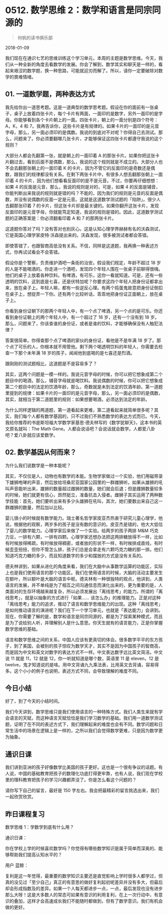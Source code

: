 # 0512. 数学思维 2：数学和语言是同宗同源的

> 何帆的读书俱乐部

2018-01-09

我们现在在通识七艺的思维训练这个学习单元，本周的主题是数学思维。今天，我们从一种全新的角度去看数学的发展。你会了解到，数学其实和聊天是一样的，看起来艰涩的数学题，换一种思路，可能就迎刃而解了。所以，请你一定要破除对数学的畏难情绪。

## 01. 一道数学题，两种表达方式

我先给你出一道思考题。这是一道典型的数学思考题。假设在你的面前有一张桌子，桌子上放着四张卡片，每个卡片有两面，一面印的是数字，另外一面印的是字母。你能够看到各个卡片朝上的一面。四张卡片，朝上的一面分别是四个符号：A，K，4 和 7。我再告诉你，这些卡片是有规律的。如果卡片的一面印的是元音字母，那么，另一面必须印的是偶数。我说的到底对不对呢？你得自己去测试。那么，问题来了。你必须要翻哪几张卡片，才能够保证这四张卡片都遵守我说的这个规则？

大部分人都会先翻第一张，就是朝上的一面印着 A 的那张卡片。如果你把这张卡片翻过去，看到后面不是偶数，那么，我说的这个规则就是不成立的。大部分人也不会去翻那张朝上的一面印着 K 的卡片，因为不管它的反面印的是奇数还是偶数，跟我们的规律都没有关系。在剩下两张卡片中，有很多人想去翻那张朝上一面印着 4 的卡片，因为他们想看看反面印的是不是元音。不过，你要再仔细想想：如果 4 的反面是元音，那么，我说的规则是对的，可是，如果 4 的反面是辅音，你能判断出来我说的规则就是错的吗？不能的，因为我们的规则是元音的反面是偶数，并没有说偶数的反面一定是元音。这就是这道数学测试题的「陷阱」。很少人去翻那张印着 7 的卡片，但这张卡片却是最关键的。如果你翻开这张卡片，发现反面印的是元音字母，你就能笃定知道，我说的规则是错的。因此，这道数学测试题的正确答案是：你必须翻看印着 A 和 7 的那两张卡片。

这道题你答对了吗？没有答对也别灰心。这是认知心理学界赫赫有名的沃森测试，它是英国心理学家皮特·沃森提出来的。沃森发现，很多被测试者都会答错。

即使答错了，也跟智商高低没有关系。不信，同样是这道题，我再换一种表述方式，你再试试看会不会答错。

假设你是个警察，负责维护酒吧一条街的治安。假设我们规定，年龄不超过 18 岁的人是不能喝酒的。你走进一个酒吧，发现四个年轻人围在一张桌子前聊得很嗨。他们的桌子上放着各种饮料。有啤酒，有可乐，这你一看就知道。可是，还有一些透明的饮料，这到底是七喜，还是伏特加呢？你要求这四个年轻人把身份证都拿出来，放在桌子上。年轻人嘛，都有一些逆反心理。有两个捣蛋鬼故意把身份证倒扣在桌子上，想捉弄一下你。还有两个比较听话，乖乖地把身份证正面朝上，放在桌子上。

你看到身份证朝下的那两个年轻人中，有一个点了啤酒，另一个点的是可乐。你还看到身份证朝上的两个年轻人中，有一个超过了 18 岁，还有一个没有到 18 岁。那么，问题来了，你该查谁的身份证，或者是谁的饮料，才能够确保没有人触犯法律？

答案很简单。你得查那个点了啤酒的家伙的身份证，看他是不是年满 18 岁了。那个点了可乐的人，你根本就不用管他。剩下两个喝透明饮料的年轻人，你需要去检查一下那个未年满 18 岁的孩子，闻闻他到底喝的是七喜还是烈酒。

跟刚刚的测试题相比，这道题是不是容易多了？

其实，这两个问题是一模一样的。我说元音字母的时候，你可以把它想象成第二个题目中的喝酒，那么，辅音字母就是喝饮料。我说偶数的时候，你可以把它想象成第二个题目中的法定的饮酒年龄，那么，奇数就是未到法定的饮酒年龄。第一道题里提到的规律：如果卡片的一面印的是元音字母，那么，另一面必须印的是偶数，其实，就相当于第二道题里的规则：如果想要喝酒，必须达到法定的年龄。

为什么同样逻辑的两道题，第一道看起来更难，第二道看起来就简单很多呢？其实，我们每个人都有数学基因的，只不过我们不熟悉数学的表达方式而已。今天，我给你推荐的书是斯坦福大学数学家基思·德夫林写的《数学犹聊天》，这本书的英文原名就叫：The Math Gene。人都会说话吧？会说话就会数学。人都爱八卦吧？爱八卦就应该爱数学。

## 02. 数学基因从何而来？

为什么我们说数学是一种本能呢？

其实，不仅仅是人，动物也有数学的本能。生物学家做过一个实验，他们用磁带录下雄狮咆哮的声音，然后放给坦桑尼亚国家公园里的一群雌狮听。如果从雄狮的吼叫声音能听出来，雄狮的数量超过雌狮的数量，她们就会后退；但是雌狮数量较多的时候，她们就更有信心，昂然挺立，准备抗击入侵者。雌狮子其实运用了两种数学技能：首先，她们要听出来有多少头雄狮在吼叫，其次，她们要数出来自己这一群雌狮的数量，然后加以比较。

婴儿很小的时候就有数学能力。瑞士著名哲学家皮亚杰热衷于研究儿童心理学，他说，根据他的观察，两岁多的孩子是没有数的意识的。皮亚杰是错的，他大大低估了婴儿的数学能力。心理学家后来做了一个实验。给两岁的孩子两排 M&M 巧克力豆，一排有六颗，一排有四颗。心理学家还想办法把这两排糖放得不一样，比如有时候放得稀疏，有时候放得稠密，或者放的形状不一样，有时候排成直线，有时候歪歪扭扭，但你不管怎么排，孩子们总是会拿走有六颗巧克力糖的那一排。他们知道巧克力糖的多少，而且知道数字的多少和摆放的方式是没有关系的。

德夫林讲到，如果从进化的角度来看，我们在大脑中从事数学运算的功能区，实际上也是我们使用语言的那个功能区。我们在使用语言的时候，大脑的活动主要发生在额叶，所以额叶是大脑的语言中枢。德夫林有一种很独特的观点，他讲到，人类语言的发展，并不单纯是为了相互之间沟通信息而演化出来的，更为重要的是，人类面对的生存环境越来越复杂，所以必须发展出「离线思考」的能力。所谓的「离线思考」，就是以抽象的方式进行「如果…… 该怎么办」的推理能力。正是对这种「离线思考」能力的追求，推动了语言和数学思维能力的出现。这种「离线思考」是如何推动语言的演进呢？我们在下一个学习单元，也就是「表达能力」会讲到。现在，你需要了解的是，数学和语言是同宗同源的，都是为了探索某种模式，而且是为了说给别人听，并理解别人是什么意思。你天生就有的语言能力，正是你掌握数学思维的基础。

语言和数学思维之间的关系，中国人应该有更真切的体会。很多数学平平的东方孩子，到了美国，会被别的孩子惊叹为数学天才，其实不是因为中国孩子的智商高，而是因为中文和英文对数字的表达方式不一样。中文表达数字远比英文简洁。中文说 11 就是 11，12 就是 12，你一听就知道是哪个数，英语里 11 是 eleven，12 是 twelve，鬼才知道说的是啥。用中文背诵九九乘法表，比用英文去背诵，容易得多。这个小小的例子也说明，表述方式不同，会导致理解的难度不同。

## 今日小结

好了，到了今天的小结时间。

我们今天讲到，数学思维只是我们使用语言的一种特殊方式。我们人类生来就有学会语言的天赋，而这种语言天赋恰恰是我们学习数学的基础。我们用一道数学测试题，证明了在不同的表述方式下，我们理解起来的难度也会有不同。数学问题和日常生活中的场景在逻辑上是一样的，之所以我们会觉得数学更难，只是因为数学更为抽象。

## 通识日课

我们讲到亚洲的孩子好像数学比美国的孩子更好。这也是一个很有争议的话题。有人说，中国的基础教育把孩子的数理化功底打得更牢靠，也有人说，我们现在学校里的理科教育把孩子的学习兴趣都弄没了。你是怎么看这个问题的？

请你写下自己的留言，最好是 150 字左右。我会把最精彩的留言挑选出来，我们一起欣赏欣赏。

## 昨日课程复习

数学思维 1：学数学到底有什么用？

通识日课：

你在学校上学的时候喜欢数学吗？你觉得有哪些数学知识是属于简单而深奥的、能够帮助我们提高认知水平的？

用户 蓝鲸：

复利是这一年觉得，最重要的数学知识主要还是直觉影响上学时很多人都学过，但真的没见过「至少自己」真正的有意思的做好复利起初呢差异并没有多大，但最后却会形成指数及的差异。如果一个人每天都进步一点，一点，最后发现也没有进步那么大呀！这是大多数人的常态可如果有意识的利用复利，在上一次行动中，有意识的叠加，这样才会高速成长我们不能随时都做到，但有了数学意识。我们有机会做的更好。

